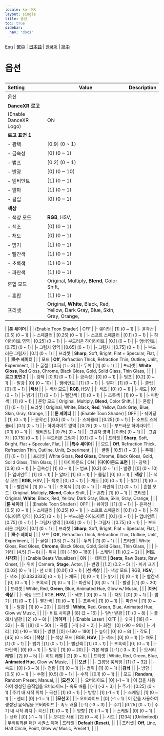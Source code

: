 ```yaml
---
locale: ko-rKR
layout: single
title: 옵션
toc: true
sidebar:
  nav: "docs"
---
```

[Eng](/dancexr/menu/2025.4/stage/scene) | [繁中](/tw/dancexr/menu/2025.4/stage/scene) | [日本語](/jp/dancexr/menu/2025.4/stage/scene) | [한국어](/kr/dancexr/menu/2025.4/stage/scene) | [简中](/zh/dancexr/menu/2025.4/stage/scene)

# 옵션

## 

| Setting | Value | Description |
| :--- | --- | :--- |
| 옵션 || 
|**DanceXR 로고** | | 
| (Enable DanceXR Logo) | ON | 
|**로고 표면 1** | | 
|- 광택 | [0.9] (0 ~ 1) | 
|- 금속성 | [0] (0 ~ 1) | 
|- 범프 | [0.2] (0 ~ 1) | 
|- 발광 | [0] (0 ~ 10) | 
|- 앰비언트 | [1] (0 ~ 1) | 
|- 알파 | [1] (0 ~ 1) | 
|- 클립 | [0] (0 ~ 1) | 
|**색상** | | 
|- 색상 모드 | **RGB**, HSV,  | 
|- 색조 | [0] (0 ~ 1) | 
|- 채도 | [0] (0 ~ 1) | 
|- 밝기 | [1] (0 ~ 1) | 
|- 빨간색 | [1] (0 ~ 1) | 
|- 초록색 | [1] (0 ~ 1) | 
|- 파란색 | [1] (0 ~ 1) | 
| 혼합 모드 |  Original,  Multiply,  **Blend**,  Color Shift,  |  |
|- 혼합 | [1] (0 ~ 1) | 
| 프리셋 |  Original,  **White**,  Black,  Red,  Yellow,  Dark Gray,  Blue,  Skin,  Gray,  Orange,  |  |
|
|**툰 셰이더** | | 
| (Enable Toon Shader) | OFF | 
|- 쉐이딩 | [1] (0 ~ 1) | 
|- 윤곽선 | [0.5] (0 ~ 1) | 
|- 스페큘러 | [0.25] (0 ~ 1) | 
|- 소프트 스페큘러 | [0.1] (0 ~ 1) | 
|- 하이라이트 영역 | [0.25] (0 ~ 1) | 
|- 부드러운 하이라이트 | [0.1] (0 ~ 1) | 
|- 앰비언트 | [0.75] (0 ~ 1) | 
|- 그림자 영역 | [0.65] (0 ~ 1) | 
|- 그림자 | [0.75] (0 ~ 1) | 
|- 부드러운 그림자 | [0.1] (0 ~ 1) | 
| 프리셋 |  **Sharp**,  Soft,  Bright,  Flat + Specular,  Flat,  |  |
|
|**특수 셰이더** | | 
| 모드 |  **Off**,  Refraction Thick,  Refraction Thin,  Outline,  Unlit,  Experiment,  |  |
|- 굴절 | [0.5] (1 ~ 3) | 
|- 두께 | [1] (0 ~ 1) | 
|
| 프리셋 |  **White Gloss**,  Red Gloss,  Chrome,  Black Gloss,  Gold,  Solid Glass,  Thin Glass,  |  |
|
|**로고 표면 2** | | 
|- 광택 | [0.9] (0 ~ 1) | 
|- 금속성 | [0] (0 ~ 1) | 
|- 범프 | [0.2] (0 ~ 1) | 
|- 발광 | [0] (0 ~ 10) | 
|- 앰비언트 | [1] (0 ~ 1) | 
|- 알파 | [1] (0 ~ 1) | 
|- 클립 | [0] (0 ~ 1) | 
|**색상** | | 
|- 색상 모드 | **RGB**, HSV,  | 
|- 색조 | [0] (0 ~ 1) | 
|- 채도 | [0] (0 ~ 1) | 
|- 밝기 | [1] (0 ~ 1) | 
|- 빨간색 | [1] (0 ~ 1) | 
|- 초록색 | [1] (0 ~ 1) | 
|- 파란색 | [1] (0 ~ 1) | 
| 혼합 모드 |  Original,  Multiply,  **Blend**,  Color Shift,  |  |
|- 혼합 | [1] (0 ~ 1) | 
| 프리셋 |  Original,  White,  Black,  **Red**,  Yellow,  Dark Gray,  Blue,  Skin,  Gray,  Orange,  |  |
|
|**툰 셰이더** | | 
| (Enable Toon Shader) | OFF | 
|- 쉐이딩 | [1] (0 ~ 1) | 
|- 윤곽선 | [0.5] (0 ~ 1) | 
|- 스페큘러 | [0.25] (0 ~ 1) | 
|- 소프트 스페큘러 | [0.1] (0 ~ 1) | 
|- 하이라이트 영역 | [0.25] (0 ~ 1) | 
|- 부드러운 하이라이트 | [0.1] (0 ~ 1) | 
|- 앰비언트 | [0.75] (0 ~ 1) | 
|- 그림자 영역 | [0.65] (0 ~ 1) | 
|- 그림자 | [0.75] (0 ~ 1) | 
|- 부드러운 그림자 | [0.1] (0 ~ 1) | 
| 프리셋 |  **Sharp**,  Soft,  Bright,  Flat + Specular,  Flat,  |  |
|
|**특수 셰이더** | | 
| 모드 |  **Off**,  Refraction Thick,  Refraction Thin,  Outline,  Unlit,  Experiment,  |  |
|- 굴절 | [0.5] (1 ~ 3) | 
|- 두께 | [1] (0 ~ 1) | 
|
| 프리셋 |  White Gloss,  **Red Gloss**,  Chrome,  Black Gloss,  Gold,  Solid Glass,  Thin Glass,  |  |
|
| 다이아몬드 | ON | 
|**다이아몬드 표면** | | 
|- 광택 | [0.9] (0 ~ 1) | 
|- 금속성 | [1] (0 ~ 1) | 
|- 범프 | [0.2] (0 ~ 1) | 
|- 발광 | [0] (0 ~ 10) | 
|- 앰비언트 | [1] (0 ~ 1) | 
|- 알파 | [1] (0 ~ 1) | 
|- 클립 | [0] (0 ~ 1) | 
|**색상** | | 
|- 색상 모드 | **RGB**, HSV,  | 
|- 색조 | [0] (0 ~ 1) | 
|- 채도 | [0] (0 ~ 1) | 
|- 밝기 | [1] (0 ~ 1) | 
|- 빨간색 | [1] (0 ~ 1) | 
|- 초록색 | [1] (0 ~ 1) | 
|- 파란색 | [1] (0 ~ 1) | 
| 혼합 모드 |  Original,  Multiply,  **Blend**,  Color Shift,  |  |
|- 혼합 | [1] (0 ~ 1) | 
| 프리셋 |  Original,  **White**,  Black,  Red,  Yellow,  Dark Gray,  Blue,  Skin,  Gray,  Orange,  |  |
|
|**툰 셰이더** | | 
| (Enable Toon Shader) | OFF | 
|- 쉐이딩 | [1] (0 ~ 1) | 
|- 윤곽선 | [0.5] (0 ~ 1) | 
|- 스페큘러 | [0.25] (0 ~ 1) | 
|- 소프트 스페큘러 | [0.1] (0 ~ 1) | 
|- 하이라이트 영역 | [0.25] (0 ~ 1) | 
|- 부드러운 하이라이트 | [0.1] (0 ~ 1) | 
|- 앰비언트 | [0.75] (0 ~ 1) | 
|- 그림자 영역 | [0.65] (0 ~ 1) | 
|- 그림자 | [0.75] (0 ~ 1) | 
|- 부드러운 그림자 | [0.1] (0 ~ 1) | 
| 프리셋 |  **Sharp**,  Soft,  Bright,  Flat + Specular,  Flat,  |  |
|
|**특수 셰이더** | | 
| 모드 |  **Off**,  Refraction Thick,  Refraction Thin,  Outline,  Unlit,  Experiment,  |  |
|- 굴절 | [0.5] (1 ~ 3) | 
|- 두께 | [1] (0 ~ 1) | 
|
| 프리셋 |  White Gloss,  Red Gloss,  **Chrome**,  Black Gloss,  Gold,  Solid Glass,  Thin Glass,  |  |
|
|- 거리 | [4.5] (1 ~ 8) | 
|- 위치 | [0] (-180 ~ 180) | 
|- 스케일 | [1] (0.2 ~ 2) | 
|
|**비트 시각화** | | 
| (Enable Beats Visualizer) | ON | 
|- 데이터 | **Beats**, Raw Beats, Raw Onset,  | 
|- 위치 | Camera, **Stage**, Actor,  | 
|- 반경 | [1.2] (0.2 ~ 5) | 
|- 마커 크기 | [0.02] (0 ~ 1) | 
|- 선 너비 | [0.01] (0 ~ 1) | 
|**선 색상** | | 
|- 색상 모드 | RGB, **HSV**,  | 
|- 색조 | [0.3333333] (0 ~ 1) | 
|- 채도 | [1] (0 ~ 1) | 
|- 밝기 | [1] (0 ~ 1) | 
|- 빨간색 | [0] (0 ~ 1) | 
|- 초록색 | [1] (0 ~ 1) | 
|- 파란색 | [0] (0 ~ 1) | 
|- 발광 | [1] (0 ~ 20) | 
| 프리셋 |  White,  Red,  **Green**,  Blue,  Animated Hue,  Glow w/ Music,  |  |
|
|**마커 색상** | | 
|- 색상 모드 | RGB, **HSV**,  | 
|- 색조 | [0] (0 ~ 1) | 
|- 채도 | [0] (0 ~ 1) | 
|- 밝기 | [1] (0 ~ 1) | 
|- 빨간색 | [1] (0 ~ 1) | 
|- 초록색 | [1] (0 ~ 1) | 
|- 파란색 | [1] (0 ~ 1) | 
|- 발광 | [1] (0 ~ 20) | 
| 프리셋 |  **White**,  Red,  Green,  Blue,  Animated Hue,  Glow w/ Music,  |  |
|
|- 비트 사이클 | [8] (2 ~ 16) | 
|- 일반 발광 | [1] (0 ~ 8) | 
|- 플래시 발광 | [2] (0 ~ 8) | 
|
|**레이저** | | 
| (Enable Laser) | OFF | 
|- 숫자 | [16] (1 ~ 32) | 
|- 폭 | [8] (0 ~ 50) | 
|- 곡률 | [-1] (-2 ~ 2) | 
|- 회전 | [0] (-90 ~ 90) | 
|- 거리 | [0] (-10 ~ 10) | 
|- 방향 | [0] (-180 ~ 180) | 
|- 높이 | [0] (0 ~ 8) | 
|- 각도 | [45] (0 ~ 90) | 
|**색상** | | 
|- 색상 모드 | RGB, **HSV**,  | 
|- 색조 | [0] (0 ~ 1) | 
|- 채도 | [1] (0 ~ 1) | 
|- 밝기 | [1] (0 ~ 1) | 
|- 빨간색 | [1] (0 ~ 1) | 
|- 초록색 | [0] (0 ~ 1) | 
|- 파란색 | [0] (0 ~ 1) | 
|- 발광 | [1] (0 ~ 20) | 
|- 기본 레벨 | [-1] (-3 ~ 3) | 
|- 모서리 레벨 | [2] (0 ~ 5) | 
|- 히트 레벨 | [2] (0 ~ 5) | 
| 프리셋 |  White,  Red,  Green,  Blue,  **Animated Hue**,  Glow w/ Music,  |  |
|
|**모션** | | 
|- 그룹당 움직임 | [1] (1 ~ 32) | 
|- 속도 | [0] (-3 ~ 3) | 
|- 전환 | [1] (0 ~ 1) | 
|- 범위 | [1] (0 ~ 1) | 
|**감쇠** | | 
|- 방향 | [0.5] (0 ~ 1) | 
|- 수평 | [0.5] (0 ~ 1) | 
|- 수직 | [0.1] (0 ~ 1) | 
|
| 모드 |  **Random**,  Random Preset,  Manual,  |  |
|**모션 X** | | 
|- 오버라이드 | [0] (-1 ~ 1) | 이 값을 사용하여 생성된 움직임을 오버라이드
|- 속도 배율 | [-1] (-3 ~ 3) | 
|- 주기 | [0.25] (0 ~ 1) | 주기 내 시작 위치
|- 곡선 | [1] (0 ~ 1) | 
|- 방향 | [1] (-1 ~ 1) | 
|- 스케일 | [1] (0 ~ 1) | 
|- 센터 | [0] (-1 ~ 1) | 
|
|**모션 Z** | | 
|- 오버라이드 | [0] (-1 ~ 1) | 이 값을 사용하여 생성된 움직임을 오버라이드
|- 속도 배율 | [-1] (-3 ~ 3) | 
|- 주기 | [0.25] (0 ~ 1) | 주기 내 시작 위치
|- 곡선 | [1] (0 ~ 1) | 
|- 방향 | [1] (-1 ~ 1) | 
|- 스케일 | [0] (0 ~ 1) | 
|- 센터 | [0] (-1 ~ 1) | 
|
|- 오디오 사용 | [2] (0 ~ 4) | 
|- 시드 | [1234] ((Unlimited)) | 무작위화된 패턴 시퀀스 제어
| 프리셋 |  **Default (Reset)**,  |  |
|
| 프리셋 |  **Off**,  Line,  Half Circle,  Point,  Glow w/ Music,  Preset 1,  |  |
|
